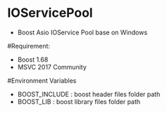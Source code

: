 # IOServicePool
- Boost Asio IOService Pool base on Windows

#Requirement:
- Boost 1.68
- MSVC 2017 Community

#Environment Variables
- BOOST_INCLUDE : boost header files folder path
- BOOST_LIB : boost library files folder path